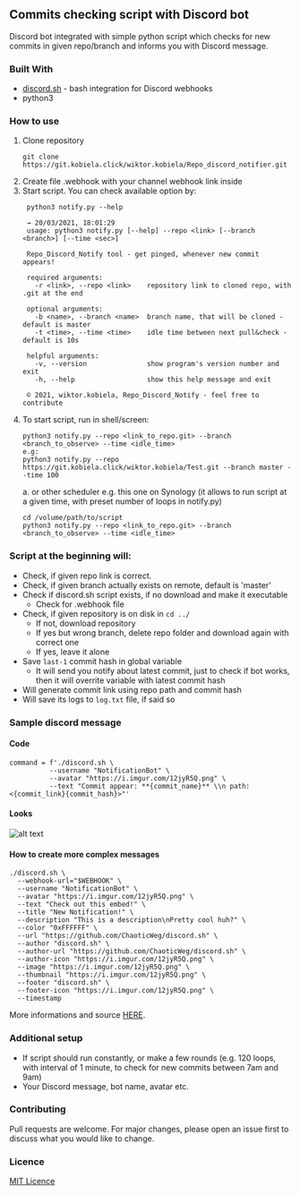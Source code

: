 ## Commits checking script with Discord bot

Discord bot integrated with simple python script which checks for new commits in given repo/branch and informs you with Discord message.

### Built With
   - [discord.sh](https://github.com/ChaoticWeg/discord.sh) - bash integration for Discord webhooks
   - python3

### How to use
1. Clone repository
   ```
   git clone https://git.kobiela.click/wiktor.kobiela/Repo_discord_notifier.git
   ```
2. Create file .webhook with your channel webhook link inside
3. Start script. You can check available option by:
   ```
    python3 notify.py --help

    → 20/03/2021, 18:01:29
    usage: python3 notify.py [--help] --repo <link> [--branch <branch>] [--time <sec>]
    
    Repo_Discord_Notify tool - get pinged, whenever new commit appears!
    
    required arguments:
      -r <link>, --repo <link>    repository link to cloned repo, with .git at the end
    
    optional arguments:
      -b <name>, --branch <name>  branch name, that will be cloned - default is master
      -t <time>, --time <time>    idle time between next pull&check - default is 10s
    
    helpful arguments:
      -v, --version               show program's version number and exit
      -h, --help                  show this help message and exit
    
    © 2021, wiktor.kobiela, Repo_Discord_Notify - feel free to contribute
   ```
4. To start script, run in shell/screen:
   ```
   python3 notify.py --repo <link_to_repo.git> --branch <branch_to_observe> --time <idle_time>
   e.g:
   python3 notify.py --repo https://git.kobiela.click/wiktor.kobiela/Test.git --branch master --time 100
   ```
   a. or other scheduler e.g. this one on Synology (it allows to run script at a given time, with preset number of loops in notify.py)
   ```
   cd /volume/path/to/script
   python3 notify.py --repo <link_to_repo.git> --branch <branch_to_observe> --time <idle_time>
   ```
### Script at the beginning will:
   * Check, if given repo link is correct. 
   * Check, if given branch actually exists on remote, default is 'master'  
   * Check if discord.sh script exists, if no download and make it executable  
      * Check for .webhook file
   * Check, if given repository is on disk in ```cd ../```
      * If not, download repository
      * If yes but wrong branch, delete repo folder and download again with correct one
      * If yes, leave it alone
   * Save ```last-1``` commit hash in global variable
      * It will send you notify about latest commit, just to check if bot works, then it will overrite variable 
        with latest commit hash
   * Will generate commit link using repo path and commit hash  
   * Will save its logs to ```log.txt``` file, if said so

### Sample discord message

#### Code

```
command = f'./discord.sh \
          --username "NotificationBot" \
          --avatar "https://i.imgur.com/12jyR5Q.png" \
          --text "Commit appear: **{commit_name}** \\n path: <{commit_link}{commit_hash}>"'
```
#### Looks

![alt text](https://i.imgur.com/mFnKPBW.png)

#### How to create more complex messages

```
./discord.sh \
  --webhook-url="$WEBHOOK" \
  --username "NotificationBot" \
  --avatar "https://i.imgur.com/12jyR5Q.png" \
  --text "Check out this embed!" \
  --title "New Notification!" \
  --description "This is a description\nPretty cool huh?" \
  --color "0xFFFFFF" \
  --url "https://github.com/ChaoticWeg/discord.sh" \
  --author "discord.sh" \
  --author-url "https://github.com/ChaoticWeg/discord.sh" \
  --author-icon "https://i.imgur.com/12jyR5Q.png" \
  --image "https://i.imgur.com/12jyR5Q.png" \
  --thumbnail "https://i.imgur.com/12jyR5Q.png" \
  --footer "discord.sh" \
  --footer-icon "https://i.imgur.com/12jyR5Q.png" \
  --timestamp
  ```

More informations and source [HERE](https://github.com/ChaoticWeg/discord.sh#3-using-the-script).

### Additional setup
   * If script should run constantly, or make a few rounds (e.g. 120 loops, with interval of 1 minute, to check for new commits between 7am and 9am) 
   * Your Discord message, bot name, avatar etc.  

### Contributing
Pull requests are welcome. For major changes, please open an issue first to discuss what you would like to change.

### Licence

[MIT Licence](https://opensource.org/licenses/MIT)